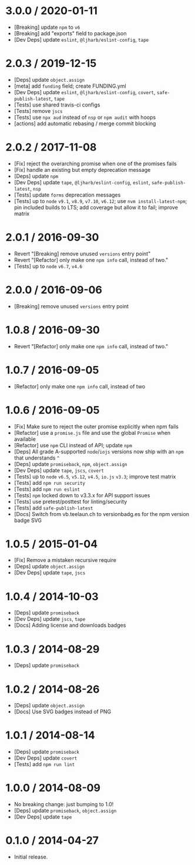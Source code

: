 3.0.0 / 2020-01-11
==================
  * [Breaking] update `npm` to `v6`
  * [Breaking] add "exports" field to package.json
  * [Dev Deps] update `eslint`, `@ljharb/eslint-config`, `tape`

2.0.3 / 2019-12-15
==================
  * [Deps] update `object.assign`
  * [meta] add `funding` field; create FUNDING.yml
  * [Dev Deps] update `eslint`, `@ljharb/eslint-config`, `covert`, `safe-publish-latest`, `tape`
  * [Tests] use shared travis-ci configs
  * [Tests] remove `jscs`
  * [Tests] use `npx aud` instead of `nsp` or `npm audit` with hoops
  * [actions] add automatic rebasing / merge commit blocking

2.0.2 / 2017-11-08
==================
  * [Fix] reject the overarching promise when one of the promises fails
  * [Fix] handle an existing but empty deprecation message
  * [Deps] update `npm`
  * [Dev Deps] update `tape`, `@ljharb/eslint-config`, `eslint`, `safe-publish-latest`, `nsp`
  * [Tests] update `forms` deprecation messages
  * [Tests] up to `node` `v9.1`, `v8.9`, `v7.10`, `v6.12`; use `nvm install-latest-npm`; pin included builds to LTS; add coverage but allow it to fail; improve matrix

2.0.1 / 2016-09-30
==================
  * Revert "[Breaking] remove unused `versions` entry point"
  * Revert "[Refactor] only make one `npm info` call, instead of two."
  * [Tests] up to `node` `v6.7`, `v4.6`

2.0.0 / 2016-09-06
==================
  * [Breaking] remove unused `versions` entry point

1.0.8 / 2016-09-30
==================
  * Revert "[Refactor] only make one `npm info` call, instead of two."

1.0.7 / 2016-09-05
==================
  * [Refactor] only make one `npm info` call, instead of two

1.0.6 / 2016-09-05
==================
  * [Fix] Make sure to reject the outer promise explicitly when npm fails
  * [Refactor] use a `promise.js` file and use the global `Promise` when available
  * [Refactor] use `npm` CLI instead of API; update `npm`
  * [Deps] All grade A-supported `node`/`iojs` versions now ship with an `npm` that understands `^`
  * [Deps] update `promiseback`, `npm`, `object.assign`
  * [Dev Deps] update `tape`, `jscs`, `covert`
  * [Tests] up to `node` `v6.5`, `v5.12`, `v4.5`, `io.js` `v3.3`; improve test matrix
  * [Tests] add `npm run security`
  * [Tests] add `npm run eslint`
  * [Tests] `npm` locked down to v3.3.x for API support issues
  * [Tests] use pretest/posttest for linting/security
  * [Tests] add `safe-publish-latest`
  * [Docs] Switch from vb.teelaun.ch to versionbadg.es for the npm version badge SVG

1.0.5 / 2015-01-04
==================
  * [Fix] Remove a mistaken recursive require
  * [Deps] update `object.assign`
  * [Dev Deps] update `tape`, `jscs`

1.0.4 / 2014-10-03
==================
  * [Deps] update `promiseback`
  * [Dev Deps] update `jscs`, `tape`
  * [Docs] Adding license and downloads badges

1.0.3 / 2014-08-29
==================
  * [Deps] update `promiseback`

1.0.2 / 2014-08-26
==================
  * [Deps] update `object.assign`
  * [Docs] Use SVG badges instead of PNG

1.0.1 / 2014-08-14
==================
  * [Deps] update `promiseback`
  * [Dev Deps] update `covert`
  * [Tests] add `npm run lint`

1.0.0 / 2014-08-09
==================
  * No breaking change: just bumping to 1.0!
  * [Deps] update `promiseback`, `object.assign`
  * [Dev Deps] update `tape`

0.1.0 / 2014-04-27
==================
  * Initial release.
